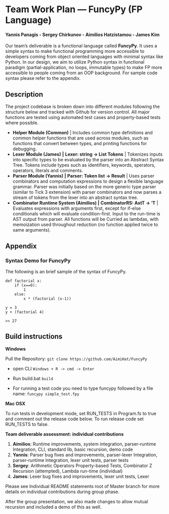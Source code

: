 # **Team Work Plan ⁠— FuncyPy (FP Language)**

#### Yannis Panagis - Sergey Chirkunov - Aimilios Hatzistamou - James Kim

Our team’s deliverable is a functional language called **FuncyPy**. It uses a simple syntax to make functional programming more accessible to developers coming from object oriented languages with minimal syntax like Python. In our design, we aim to utilize Python syntax in functional paradigm (partial-application, no loops, immutable types) to make FP more accessible to people coming from an OOP background. For sample code syntax please refer to the appendix. 

## Description

The project codebase is broken down into different modules following the structure below and tracked with Github for version control. All major functions are tested using automated test cases and property-based tests where possible.

- **Helper Module (Common)** | Includes common type definitions and common helper functions that are used across modules, such as functions that convert between types, and printing functions for debugging.
- **Lexer Module (James)** **|** **Lexer: string -> List Tokens** | Tokenizes inputs into specific types to be evaluated by the parser into an Abstract Syntax Tree. Tokens include types such as identifiers, keywords, sperators, operators, literals and comments.
- **Parser Module (Yannis) |** **Parser: Token list** **-> Result** | Uses parser combinators and computation expressions to design a flexible language grammar. Parser was initially based on the more generic type parser (similar to Tick 3 extension) with parser combinators and now parses a stream of tokens from the lexer into an abstract syntax tree.
- **Combinator Runtime System (Aimilios) |** **CombinatorRS: AstT -> ‘T** | Evaluates expressions with arguments first, except for if-else conditionals which will evaluate condition-first. Input to the run-time is AST output from parser. All functions will be Curried as lambdas, with memoization used throughout reduction (no function applied twice to same arguments).

## Appendix

### **Syntax Demo for FuncyPy**

The following is an brief sample of the syntax of FuncyPy.

```F#
def factorial x:
    if (x==0):
        1 
    else:
        x * (factorial (x-1))

y = 3
y + (factorial 4)

>> 27
```

## Build instructions

**Windows**

Pull the Repository:
```git clone https://github.com/AimiHat/FuncyPy```

- open CLI
```Windows + R -> cmd -> Enter```

- Run build.bat
```build```

- For running a test code you need to type funcypy followed by a file name:
```funcypy simple_test.fpy```

**Mac OSX**

To run tests in development mode, set RUN_TESTS in Program.fs to true and comment out the release code below. To run release code set RUN_TESTS to false.

**Team deliverable assessment: individual contributions**

1. **Aimilios**: Runtime improvements, system integration, parser-runtime Integration, CLI, standard lib, basic recursion, demo code
2. **Yannis**: Parser bug fixes and improvements, parser-lexer Integration, parser-runtime Integration, lexer unit tests, parser tests
3. **Sergey**: Arithmetic Operators Property-based Tests, Combinator Z Recursion (attempted), Lambda run-time (individual)
4. **James**: Lexer bug fixes and improvements, lexer unit tests, Lexer 

Please see Individual README statements root of Master branch for more details on individual contributions during group phase.

After the group presentation, we also made changes to allow mutual recursion and included a demo of this as well.

